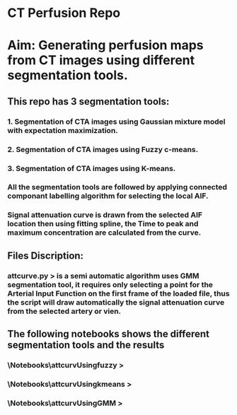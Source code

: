 # CT Perfusion Repo
# Aim: Generating perfusion maps from CT images using different segmentation tools.

## This repo has 3 segmentation tools:

### 1. Segmentation of CTA images using Gaussian mixture model with expectation maximization.
### 2. Segmentation of CTA images using Fuzzy c-means.
### 3. Segmentation of CTA images using K-means. 

### All the segmentation tools are followed by applying connected componant labelling algorithm for selecting the local AIF. 

### Signal attenuation curve is drawn from the selected AIF location then using fitting spline, the Time to peak and maximum concentration are calculated from the curve. 


## Files Discription:

### attcurve.py > is a semi automatic algorithm uses GMM segmentation tool, it requires only selecting a point for the Arterial Input Function on the first frame of the loaded file, thus the script will draw automatically the signal attenuation curve from the selected artery or vien. 

## The following notebooks shows the different segmentation tools and the results 
### \Notebooks\attcurvUsingfuzzy > 
### \Notebooks\attcurvUsingkmeans > 
### \Notebooks\attcurvUsingGMM > 
